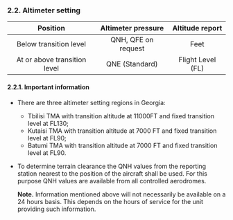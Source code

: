 ### 	2.2. Altimeter setting

|           Position           | Altimeter pressure  |  Altitude report  |
| :--------------------------: | :-----------------: | :---------------: |
|    Below transition level    | QNH, QFE on request |       Feet        |
| At or above transition level |   QNE (Standard)    | Flight Level (FL) |

#### 2.2.1. Important information

- There are three altimeter setting regions in Georgia:

  - Tbilisi TMA with transition altitude at 11000FT and fixed transition level at FL130;
  - Kutaisi TMA with transition altitude at 7000 FT and fixed transition level at FL90;
  - Batumi TMA with transition altitude at 7000 FT and fixed transition level at FL90.

- To determine terrain clearance the QNH values from the reporting station nearest to the position of the aircraft shall be used. For this purpose QNH values are available from all controlled aerodromes. 

  **Note.** Information mentioned above will not necessarily be available on a 24 hours basis. This depends on the hours of service for the unit providing such information.